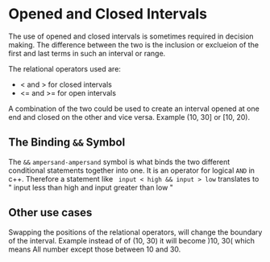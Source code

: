 # Opened and Closed Intervals
The use of opened and closed intervals is sometimes required in decision making. The difference between the two is the inclusion or exclueion of the first and last terms in such an interval or range.

The relational operators used are:
+ < and > for closed intervals
+ <= and >= for open intervals

A combination of the two could be used to create an interval opened at one end and closed on the other and vice versa. Example (10, 30] or [10, 20).

## The Binding `&&` Symbol

The `&&` `ampersand-ampersand` symbol is what binds the two different conditional statements together into one. It is an operator for logical `AND` in c++. Therefore a statement like ` input < high && input > low` translates to " input less than high and input greater than low " 

## Other use cases
Swapping the positions of the relational operators, will change the boundary of the interval. Example instead of of (10, 30) it will become )10, 30( which means All number except those between 10 and 30.


